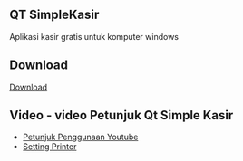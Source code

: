 ## QT SimpleKasir

Aplikasi kasir gratis untuk komputer windows 

## Download
[Download](https://github.com/nnttoo/QT_SimpleKasir/releases)

## Video - video Petunjuk Qt Simple Kasir

- [Petunjuk Penggunaan Youtube](https://www.youtube.com/watch?v=k5T-qHwuf9g)
- [Setting Printer](https://www.youtube.com/watch?v=5x9-fUDd9jg)

